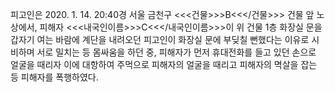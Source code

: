 피고인은 2020. 1. 14. 20:40경 서울 금천구 <<<건물>>>B<<</건물>>> 건물 앞 노상에서, 피해자 <<<내국인이름>>>C<<</내국인이름>>>이 위 건물 1층 화장실 문을 갑자기 여는 바람에 계단을 내려오던 피고인이 화장실 문에 부딪칠 뻔했다는 이유로 시비하며 서로 밀치는 등 몸싸움을 하던 중, 피해자가 먼저 휴대전화를 들고 있던 손으로 얼굴을 때리자 이에 대항하여 주먹으로 피해자의 얼굴을 때리고 피해자의 멱살을 잡는 등 피해자를 폭행하였다.
